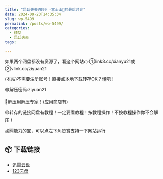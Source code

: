```yaml
---
title: "昆廷夫夫V099 -富士山🗻的最后时光"
date: 2024-09-23T14:35:34
slug: wp-5499
permalink: /posts/wp-5499/
categories:
  - 精华
  - 昆廷夫夫
tags:

---
```


如果两个网盘都没有资源了，看这个网站👉①link3.cc/xianyu21或②vlink.cc/ziyuan21

(本站)不需要注册账号！直接点本地下载转存OK？懂吧！

🟢解压密码:ziyuan21

🔵解压用解压专家！(应用商店有)

🟡转存的链接网盘有教程！一定要看教程！按教程操作！不按教程操作你不会解压！

💰🈶能力的宝，可以点左下角赞赏支持一下网站运行

## 📦 下载链接
- [迅雷云盘](https://blziyuan21.com/pay-download/5499?key=4e841bcbc2&down_id=0)
- [123云盘](https://blziyuan21.com/pay-download/5499?key=4e841bcbc2&down_id=1)

